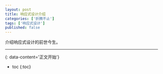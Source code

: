 ```yaml
---
layout: post
title: 响应式设计介绍
categories: ['折腾不止']
tags: ['响应式设计']
published: false
---
```

介绍响应式设计的前世今生。
<!--more-->

***
{: data-content='正文开始'}

* toc 
{:toc}

# 